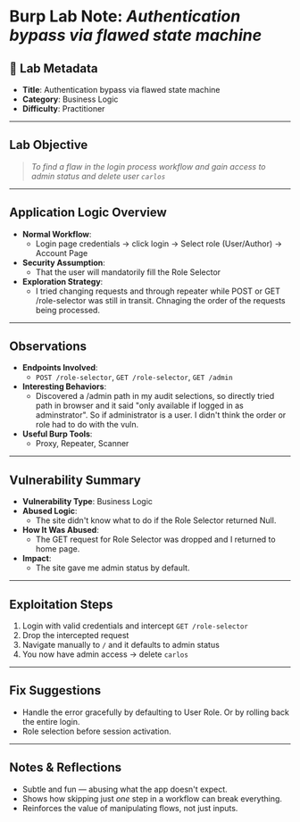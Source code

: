 # Burp Lab Note: *Authentication bypass via flawed state machine*

## 🔹 Lab Metadata
- **Title**: Authentication bypass via flawed state machine
- **Category**: Business Logic
- **Difficulty**: Practitioner

---

## Lab Objective
> _To find a flaw in the login process workflow and gain access to admin status and delete user `carlos`_

---

## Application Logic Overview
- **Normal Workflow**:
  - Login page credentials -> click login -> Select role (User/Author) -> Account Page
- **Security Assumption**:
  - That the user will mandatorily fill the Role Selector
- **Exploration Strategy**:
  - I tried changing requests and through repeater while POST or GET /role-selector was still in transit. Chnaging the order of the requests being processed.

---

## Observations
- **Endpoints Involved**: 
  - `POST /role-selector`, `GET /role-selector`, `GET /admin`
- **Interesting Behaviors**:
  - Discovered a /admin path in my audit selections, so directly tried path in browser and it said "only available if logged in as adminstrator". So if administrator is a user. I didn't think the order or role had to do with the vuln.
- **Useful Burp Tools**:
  - Proxy, Repeater, Scanner

---

## Vulnerability Summary
- **Vulnerability Type**: Business Logic
- **Abused Logic**:
  - The site didn't know what to do if the Role Selector returned Null.
- **How It Was Abused**:
  - The GET request for Role Selector was dropped and I returned to home page.
- **Impact**:
  - The site gave me admin status by default.

---

## Exploitation Steps
1. Login with valid credentials and intercept `GET /role-selector`
2. Drop the intercepted request
3. Navigate manually to `/` and it defaults to admin status
4. You now have admin access → delete `carlos`

---

## Fix Suggestions
- Handle the error gracefully by defaulting to User Role. Or by rolling back the entire login.
- Role selection before session activation.

---

## Notes & Reflections
- Subtle and fun — abusing what the app doesn't expect.
- Shows how skipping just *one* step in a workflow can break everything.
- Reinforces the value of manipulating flows, not just inputs.
